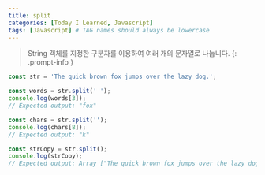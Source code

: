 ```yaml
---
title: split
categories: [Today I Learned, Javascript]
tags: [Javascript] # TAG names should always be lowercase
---
```


> String 객체를 지정한 구분자를 이용하여 여러 개의 문자열로 나눕니다.
{: .prompt-info }

```js
const str = 'The quick brown fox jumps over the lazy dog.';

const words = str.split(' ');
console.log(words[3]);
// Expected output: "fox"

const chars = str.split('');
console.log(chars[8]);
// Expected output: "k"

const strCopy = str.split();
console.log(strCopy);
// Expected output: Array ["The quick brown fox jumps over the lazy dog."]
```